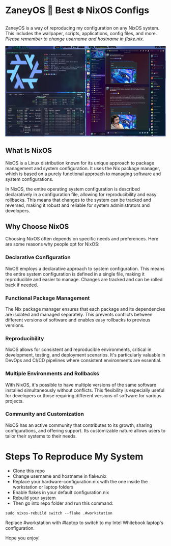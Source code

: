 # ZaneyOS 🟰 Best ❄️ NixOS Configs

ZaneyOS is a way of reproducing my configuration on any NixOS system. This includes the wallpaper, scripts, applications, config files, and more. *Please remember to change username and hostname in flake.nix.*

![](demo.jpg)

## What Is NixOS

NixOS is a Linux distribution known for its unique approach to package management and system configuration. It uses the Nix package manager, which is based on a purely functional approach to managing software and system configurations.

In NixOS, the entire operating system configuration is described declaratively in a configuration file, allowing for reproducibility and easy rollbacks. This means that changes to the system can be tracked and reversed, making it robust and reliable for system administrators and developers.

## Why Choose NixOS

Choosing NixOS often depends on specific needs and preferences. Here are some reasons why people opt for NixOS:

### Declarative Configuration

NixOS employs a declarative approach to system configuration. This means the entire system configuration is defined in a single file, making it reproducible and easier to manage. Changes are tracked and can be rolled back if needed.

### Functional Package Management

The Nix package manager ensures that each package and its dependencies are isolated and managed separately. This prevents conflicts between different versions of software and enables easy rollbacks to previous versions.

### Reproducibility

NixOS allows for consistent and reproducible environments, critical in development, testing, and deployment scenarios. It's particularly valuable in DevOps and CI/CD pipelines where consistent environments are essential.

### Multiple Environments and Rollbacks 

With NixOS, it's possible to have multiple versions of the same software installed simultaneously without conflicts. This flexibility is especially useful for developers or those requiring different versions of software for various projects.

### Community and Customization

NixOS has an active community that contributes to its growth, sharing configurations, and offering support. Its customizable nature allows users to tailor their systems to their needs.

# Steps To Reproduce My System


- Clone this repo
- Change username and hostname in flake.nix
- Replace your hardware-configuration.nix with the one inside the workstation or laptop folders
- Enable flakes in your default configuration.nix
- Rebuild your system 
- Then go into repo folder and run this command:

```
sudo nixos-rebuild switch --flake .#workstation
```

Replace #workstation with #laptop to switch to my Intel Whitebook laptop's configuration.

Hope you enjoy!

